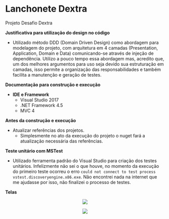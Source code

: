 # Lanchonete Dextra
Projeto Desafio Dextra

**Justificativa para utilização do design no código**
* Utilizado método DDD (Domain Driven Design) como abordagem para modelagem do projeto, com arquitetura em 4 camadas (Presentation, Application, Domain e Data) comunicando-se através de injeção de dependência. Utilizo a pouco tempo essa abordagem mas, acredito que, um dos melhores argumentos para uso seja devido sua estruturação em camadas, isso permite a organização das responsabilidades e também facilita a manutenção e geração de testes.

**Documentação para construção e execução**
* **IDE e Framework**
	* Visual Studio 2017
	* .NET Framework 4.5
	* MVC 4

**Antes da construção e execução**
* Atualizar referências dos projetos.   
	* Simplesmente no ato da execução do projeto o nuget fará a atualização necessária das referências.
	
**Teste unitário com MSTest**
* Utilizado ferramenta padrão do Visual Studio para criação dos testes unitários. Infelizmente não sei o que houve, no momento da execução do primeiro teste ocorreu o erro `could not connect to test process vstest.discoveryengine.x86.exe`. Não encontrei nada na internet que me ajudasse por isso, não finalizei o processo de testes.

**Telas**
<p align="center">
  <img src ="https://drive.google.com/file/d/0B12drrbK1f36cWR1d24zYnJ5c0E/view" />
</p>
<p align="center">
  <img src ="https://drive.google.com/file/d/0B12drrbK1f36VEp4aEEzcXhWT1U/view" />
</p>